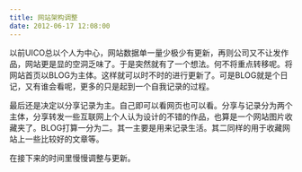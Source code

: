 ```yaml
---
title: 网站架构调整
date: 2012-06-17 12:08:00
---
```

以前UICO总以个人为中心，网站数据单一量少极少有更新，再则公司又不让发作品，网站更是显的空洞乏味了。于是突然就有了一个想法。何不将重点转移呢。将网站首页以BLOG为主体。这样就可以时不时的进行更新了。可是BLOG就是个日记，又有谁会看呢，更多的只是起到一个自我记录的过程。

最后还是决定以分享记录为主。自己即可以看网页也可以看。分享与记录分为两个主体，分享转发一些互联网上个人认为设计的不错的作品，也算是一个网站图片收藏夹了。BLOG打算一分为二。其一主要是用来记录生活。其二同样的用于收藏网站上一些比较好的文章等。

在接下来的时间里慢慢调整与更新。